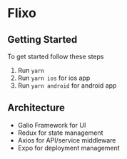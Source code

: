 # Flixo

## Getting Started

To get started follow these steps
1. Run `yarn`
2. Run `yarn ios` for ios app
3. Run `yarn android` for android app

## Architecture

- Galio Framework for UI
- Redux for state management
- Axios for API/service middleware
- Expo for deployment management

